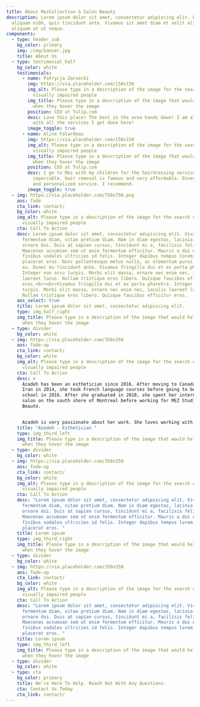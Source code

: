 ```yaml
---
title: About MezCollection & Salon Beauty
description: Lorem ipsum dolor sit amet, consectetur adipiscing elit. Duis at
  aliquam nibh, quis tincidunt ante. Vivamus sit amet diam et velit aliquam
  aliquam at ut neque.
components:
  - type: header_sub
    bg_color: primary
    img: /img/banner.jpg
    title: About Us
  - type: testimonial_half
    bg_color: white
    testimonials:
      - name: Patrycja Zarzecki
        img: https://via.placeholder.com/150x150
        img_alt: Please type in a description of the image for the search engine or
          visually impaired people
        img_title: Please type in a description of the image that would help the user
          when they hover the image
        position: CEO at Tulip.com
        desc: Love this place! The best in the area hands down! I am always satisfied
          with all the services I get done here!
        image_toggle: true
      - name: Aline Falardeau
        img: https://via.placeholder.com/150x150
        img_alt: Please type in a description of the image for the search engine or
          visually impaired people
        img_title: Please type in a description of the image that would help the user
          when they hover the image
        position: CEO at Tulip.com
        desc: I go to Mez with my children for the hairdressing service and it's
          impeccable. Hair removal is famous and very affordable. Diversified
          and personalized service. I recommend.
        image_toggle: true
  - img: https://via.placeholder.com/750x750.png
    aos: fade
    cta_link: contact/
    bg_color: white
    img_alt: Please type in a description of the image for the search engine or
      visually impaired people
    cta: Call To Action
    desc: Lorem ipsum dolor sit amet, consectetur adipiscing elit. Vivamus a
      fermentum diam, vitae pretium diam. Nam in diam egestas, lacinia urna in,
      ornare dui. Duis at sapien cursus, tincidunt mi a, facilisis felis.
      Maecenas accumsan sem ut enim fermentum efficitur. Mauris a dui eu arcu
      finibus sodales ultricies id felis. Integer dapibus tempus lorem, id
      placerat eros. Nunc pellentesque metus nulla, ac elementum purus dapibus
      eu. Donec eu tincidunt ante. Vivamus fringilla dui et ex porta pharetra.
      Integer non arcu turpis. Morbi elit massa, ornare nec enim nec, iaculis
      laoreet lacus. Nullam tristique eros libero. Quisque faucibus efficitur
      eros.<br><br>Vivamus fringilla dui et ex porta pharetra. Integer non arcu
      turpis. Morbi elit massa, ornare nec enim nec, iaculis laoreet lacus.
      Nullam tristique eros libero. Quisque faucibus efficitur eros.
    aos_select: true
    title: Lorem ipsum dolor sit amet, consectetur adipiscing elit.
    type: img_half_right
    img_title: Please type in a description of the image that would help the user
      when they hover the image
  - type: divider
    bg_color: white
  - img: https://via.placeholder.com/350x350
    aos: fade-up
    cta_link: contact/
    bg_color: white
    img_alt: Please type in a description of the image for the search engine or
      visually impaired people
    cta: Call To Action
    desc: >
      Azadeh has been an esthetician since 2016. After moving to Canada from
      Iran in 2014, she took French language courses before going to beauty
      school in 2016. After she graduated in 2018, she spent her internship at a
      salon on the south shore of Montreal before working for MEZ Studio
      Beauté. 


      Azadeh is very passionate about her work. She loves working with clients and offering practical tips on how to keep their skin looking young and healthy. She is known as the lady with “magic fingers” when she does facials. She is certified as a lashlift technician, lash extensions technician, micro-needling technician, and laser and electrolysis technician. 
    title: "Azedeh - Esthetician "
    type: img_third_left
    img_title: Please type in a description of the image that would help the user
      when they hover the image
  - type: divider
    bg_color: white
  - img: https://via.placeholder.com/350x350
    aos: fade-up
    cta_link: contact/
    bg_color: white
    img_alt: Please type in a description of the image for the search engine or
      visually impaired people
    cta: Call To Action
    desc: "Lorem ipsum dolor sit amet, consectetur adipiscing elit. Vivamus a
      fermentum diam, vitae pretium diam. Nam in diam egestas, lacinia urna in,
      ornare dui. Duis at sapien cursus, tincidunt mi a, facilisis felis.
      Maecenas accumsan sem ut enim fermentum efficitur. Mauris a dui eu arcu
      finibus sodales ultricies id felis. Integer dapibus tempus lorem, id
      placerat eros. "
    title: Lorem ipsum
    type: img_third_right
    img_title: Please type in a description of the image that would help the user
      when they hover the image
  - type: divider
    bg_color: white
  - img: https://via.placeholder.com/350x350
    aos: fade-up
    cta_link: contact/
    bg_color: white
    img_alt: Please type in a description of the image for the search engine or
      visually impaired people
    cta: Call To Action
    desc: "Lorem ipsum dolor sit amet, consectetur adipiscing elit. Vivamus a
      fermentum diam, vitae pretium diam. Nam in diam egestas, lacinia urna in,
      ornare dui. Duis at sapien cursus, tincidunt mi a, facilisis felis.
      Maecenas accumsan sem ut enim fermentum efficitur. Mauris a dui eu arcu
      finibus sodales ultricies id felis. Integer dapibus tempus lorem, id
      placerat eros. "
    title: Lorem ipsum
    type: img_third_left
    img_title: Please type in a description of the image that would help the user
      when they hover the image
  - type: divider
    bg_color: white
  - type: cta
    bg_color: primary
    title: We're Here To Help. Reach Out With Any Questions.
    cta: Contact Us Today
    cta_link: contact/
---
```

